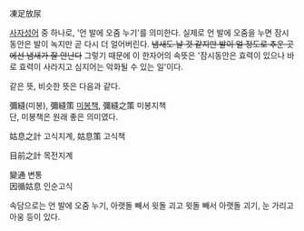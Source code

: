 凍足放尿

[사자성어](%EC%82%AC%EC%9E%90%EC%84%B1%EC%96%B4.md) 중 하나로, '언 발에 오줌 누기'를 의미한다.
실제로 언 발에 오줌을 누면 잠시동안은 발이 녹지만 곧 다시 더 얼어버린다. <del>냄새도 날 것 같지만 발이 얼 정도로 추운 곳에선
냄새가 잘 안난다</del> 그렇기 때문에 이 한자어의 속뜻은 '잠시동안은 효력이 있으나 바로 효력이 사라지고 심지어는 악화될 수 있는
일'이다.

같은 뜻, 비슷한 뜻은 다음과 같다.

彌縫(미봉), 彌縫策 [미봉책](%EB%AF%B8%EB%B4%89%EC%B1%85.md), 彌縫之策 미봉지책  
단, 미봉책은 원래 좋은 의미였다.

姑息之計 고식지계, 姑息策 고식책

目前之計 목전지계

變通 변통  
因循姑息 인순고식

속담으로는 언 발에 오줌 누기, 아랫돌 빼서 윗돌 괴고 윗돌 빼서 아랫돌 괴기, 눈 가리고 아웅 등이 있다.

